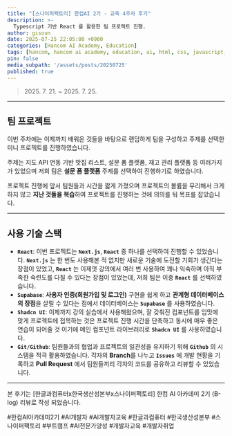 ```yaml
---
title: "[스나이퍼팩토리] 한컴AI 2기 - 교육 4주차 후기"
description: >-
  Typescript 기반 React 를 활용한 팀 프로젝트 진행.
author: gisoun
date: 2025-07-25 22:05:00 +0900
categories: [Hancom AI Academy, Education]
tags: [hancom, hancom ai academy, education, ai, html, css, javascript, js]
pin: false
media_subpath: '/assets/posts/20250725'
published: true
---
```


> 2025\. 7\. 21\. ~ 2025\. 7\. 25\.

---

## 팀 프로젝트

이번 주차에는 이제까지 배워온 것들을 바탕으로 랜덤하게 팀을 구성하고 주제를 선택한 미니 프로젝트를 진행하였습니다.  

주제는 지도 API 연동 기반 맛집 리스트, 설문 폼 플랫폼, 재고 관리 플랫폼 등 여러가지가 있었으며 저희 팀은 **설문 폼 플랫폼** 주제를 선택하여 진행하기로 하였습니다.  

프로젝트 진행에 앞서 팀원들과 시간을 짧게 가졌으며 프로젝트의 볼륨을 무리해서 크게 하지 않고 **지난 것들을 복습**하여 프로젝트를 진행하는 것에 의의를 둬 목표를 잡았습니다.

---

## 사용 기술 스택

- **`React`**: 이번 프로젝트는 **`Next.js`**, **`React`** 중 하나를 선택하여 진행할 수 있었습니다. **`Next.js`** 는 한 번도 사용해본 적 없지만 새로운 기술에 도전할 기회가 생긴다는 장점이 있었고, **`React`** 는 이제껏 강의에서 여러 번 사용하여 꽤나 익숙하며 아직 부족한 숙련도를 다질 수 있다는 장점이 있었는데, 저희 팀은 이중 **`React`** 를 선택하였습니다.
- **`Supabase`**: **사용자 인증(회원가입 및 로그인)** 구현을 쉽게 하고 **관계형 데이터베이스의 장점**을 살릴 수 있다는 점에서 데이터베이스는 **`Supabase`** 를 사용하였습니다.
- **`Shadcn UI`**: 이제까지 강의 실습에서 사용해왔으며, 잘 갖춰진 컴포넌트를 입맛에 맞게 프로젝트에 접목하는 것은 프로젝트 진행 시간을 단축하고 동시에 매우 좋은 연습이 되어줄 것 이기에 메인 컴포넌트 라이브러리로 **`Shadcn UI`** 를 사용하였습니다.
- **`Git/Github`**: 팀원들과의 협업과 프로젝트의 일관성을 유지하기 위해 **`Github`** 의 시스템을 적극 활용하였습니다. 각자의 **Branch**를 나누고 **`Issues`** 에 개발 현황을 기록하고 **Pull Request** 에서 팀원들끼리 각자의 코드를 공유하고 리뷰할 수 있었습니다.

---

본 후기는 [한글과컴퓨터x한국생산성본부x스나이퍼팩토리] 한컴 AI 아카데미 2기 (B-log) 리뷰로 작성 되었습니다.

#한컴AI아카데미2기 #AI개발자 #AI개발자교육 #한글과컴퓨터 #한국생산성본부 #스나이퍼팩토리 #부트캠프 #AI전문가양성 #개발자교육 #개발자취업
